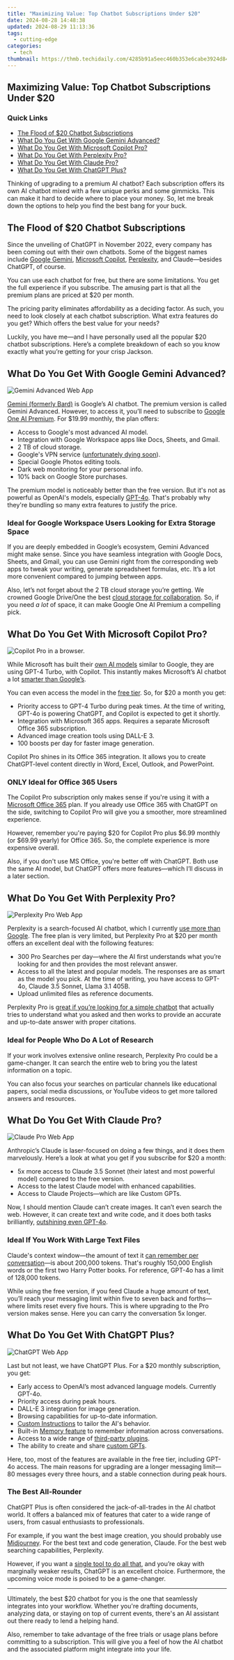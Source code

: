 ```yaml
---
title: "Maximizing Value: Top Chatbot Subscriptions Under $20"
date: 2024-08-28 14:48:38
updated: 2024-08-29 11:13:36
tags:
  - cutting-edge
categories:
  - tech
thumbnail: https://thmb.techidaily.com/4285b91a5eec460b353e6cabe3924d845457ea4dd57027d124c1eda481947485.jpg
---
```


## Maximizing Value: Top Chatbot Subscriptions Under $20

### Quick Links

* [The Flood of $20 Chatbot Subscriptions](https://some-knowledge.techidaily.com/updated-in-depth-analysis-the-essence-of-the-google-podcast-application/)
* [What Do You Get With Google Gemini Advanced?](https://sim-unlock.techidaily.com/top-11-free-apps-to-check-imei-on-iphone-13-pro-max-by-drfone-ios/)
* [What Do You Get With Microsoft Copilot Pro?](https://ai-video-apps.techidaily.com/new-the-fastest-way-to-convert-4k-videos-to-mp4-no-technical-expertise-needed/)
* [What Do You Get With Perplexity Pro?](https://screen-capture.techidaily.com/microphone-feedback-audio-recorder-for-2024/)
* [What Do You Get With Claude Pro?](https://youtube-videos.techidaily.com/new-best-camera-apps-to-shoot-and-record-videos-on-iphone-and-andriod-phones/)
* [What Do You Get With ChatGPT Plus?](https://some-approaches.techidaily.com/updated-20-best-copyright-free-pubg-montage-thumbnail/)

 Thinking of upgrading to a premium AI chatbot? Each subscription offers its own AI chatbot mixed with a few unique perks and some gimmicks. This can make it hard to decide where to place your money. So, let me break down the options to help you find the best bang for your buck.

##  The Flood of $20 Chatbot Subscriptions

 Since the unveiling of ChatGPT in November 2022, every company has been coming out with their own chatbots. Some of the biggest names include [Google Gemini](https://youtube-lab.techidaily.com/24-unleash-creativity-without-breaking-the-bank-top-9-affordable-editors/), [Microsoft Copilot](https://snapchat-videos.techidaily.com/new-in-2024-transforming-old-images-into-snaps-on-snapchat/), [Perplexity](https://screen-sharing-recording.techidaily.com/new-step-by-step-guide-to-recording-on-your-macbook/), and Claude—besides ChatGPT, of course.

 You can use each chatbot for free, but there are some limitations. You get the full experience if you subscribe. The amusing part is that all the premium plans are priced at $20 per month.

 The pricing parity eliminates affordability as a deciding factor. As such, you need to look closely at each chatbot subscription. What extra features do you get? Which offers the best value for your needs?

 Luckily, you have me—and I have personally used all the popular $20 chatbot subscriptions. Here’s a complete breakdown of each so you know exactly what you’re getting for your crisp Jackson.

##  What Do You Get With Google Gemini Advanced?

![Gemini Advanced Web App](https://static1.howtogeekimages.com/wordpress/wp-content/uploads/2024/07/gemini-advanced-web-app.png) 

[Gemini (formerly Bard)](https://gemini.google.com/?hl=en-IN) is Google’s AI chatbot. The premium version is called Gemini Advanced. However, to access it, you’ll need to subscribe to [Google One AI Premium](https://win11.techidaily.com/understanding-windows-safe-slumber-techniques/). For $19.99 monthly, the plan offers:

* Access to Google's most advanced AI model.
* Integration with Google Workspace apps like Docs, Sheets, and Gmail.
* 2 TB of cloud storage.
* Google's VPN service ([unfortunately dying soon](https://iphone-unlock.techidaily.com/apple-iphone-7-plus-backup-password-never-set-but-still-asking-heres-the-fix-drfone-by-drfone-ios/)).
* Special Google Photos editing tools.
* Dark web monitoring for your personal info.
* 10% back on Google Store purchases.

 The premium model is noticeably better than the free version. But it's not as powerful as OpenAI's models, especially [GPT-4o](https://some-approaches.techidaily.com/unlock-your-creative-potential-with-the-premier-free-software-lineup-on-mac-for-2024/). That's probably why they're bundling so many extra features to justify the price.

###  Ideal for Google Workspace Users Looking for Extra Storage Space

 If you are deeply embedded in Google’s ecosystem, Gemini Advanced might make sense. Since you have seamless integration with Google Docs, Sheets, and Gmail, you can use Gemini right from the corresponding web apps to tweak your writing, generate spreadsheet formulas, etc. It’s a lot more convenient compared to jumping between apps.

 Also, let’s not forget about the 2 TB cloud storage you’re getting. We crowned Google Drive/One the best [cloud storage for collaboration](https://instagram-video-recordings.techidaily.com/navigating-the-truth-in-your-photos-an-instagram-selfie-audit/). So, if you need _a lot_ of space, it can make Google One AI Premium a compelling pick.

##  What Do You Get With Microsoft Copilot Pro?

![Copilot Pro in a browser.](https://static1.howtogeekimages.com/wordpress/wp-content/uploads/2024/04/copilot-pro-web.png) 

 While Microsoft has built their [own AI models](https://azure.microsoft.com/en-us/products/phi-3) similar to Google, they are using GPT-4 Turbo, with Copilot. This instantly makes Microsoft’s AI chatbot a lot [smarter than Google’s](https://driver-error.techidaily.com/ethernet-controller-bug-in-win11-realtek-solution/).

 You can even access the model in the [free tier](https://android-transfer.techidaily.com/in-2024-5-techniques-to-transfer-data-from-samsung-galaxy-f14-5g-to-iphone-15141312-drfone-by-drfone-transfer-from-android-transfer-from-android/). So, for $20 a month you get:

* Priority access to GPT-4 Turbo during peak times. At the time of writing, GPT-4o is powering ChatGPT, and Copilot is expected to get it shortly.
* Integration with Microsoft 365 apps. Requires a separate Microsoft Office 365 subscription.
* Advanced image creation tools using DALL-E 3.
* 100 boosts per day for faster image generation.

 Copilot Pro shines in its Office 365 integration. It allows you to create ChatGPT-level content directly in Word, Excel, Outlook, and PowerPoint.

###  ONLY Ideal for Office 365 Users

 The Copilot Pro subscription only makes sense if you're using it with a [Microsoft Office 365](https://location-social.techidaily.com/how-to-change-your-honor-90-location-on-life360-without-anyone-knowing-drfone-by-drfone-virtual-android/) plan. If you already use Office 365 with ChatGPT on the side, switching to Copilot Pro will give you a smoother, more streamlined experience.

 However, remember you're paying $20 for Copilot Pro plus $6.99 monthly (or $69.99 yearly) for Office 365\. So, the complete experience is more expensive overall.

 Also, if you don't use MS Office, you're better off with ChatGPT. Both use the same AI model, but ChatGPT offers more features—which I’ll discuss in a later section.

##  What Do You Get With Perplexity Pro?

![Perplexity Pro Web App](https://static1.howtogeekimages.com/wordpress/wp-content/uploads/2024/07/perplexity-pro-web-app.png) 

 Perplexity is a search-focused AI chatbot, which I currently [use more than Google](https://twitter-videos.techidaily.com/new-2024-approved-step-by-step-live-tweeting-tactics/). The free plan is very limited, but Perplexity Pro at $20 per month offers an excellent deal with the following features:

* 300 Pro Searches per day—where the AI first understands what you’re looking for and then provides the most relevant answer.
* Access to all the latest and popular models. The responses are as smart as the model you pick. At the time of writing, you have access to GPT-4o, Claude 3.5 Sonnet, Llama 3.1 405B.
* Upload unlimited files as reference documents.

 Perplexity Pro is [great if you’re looking for a simple chatbot](https://graphic-issues.techidaily.com/turnrightview-on-computer/) that actually tries to understand what you asked and then works to provide an accurate and up-to-date answer with proper citations.

###  Ideal for People Who Do A Lot of Research

 If your work involves extensive online research, Perplexity Pro could be a game-changer. It can search the entire web to bring you the latest information on a topic.

 You can also focus your searches on particular channels like educational papers, social media discussions, or YouTube videos to get more tailored answers and resources.

##  What Do You Get With Claude Pro?

![Claude Pro Web App](https://static1.howtogeekimages.com/wordpress/wp-content/uploads/2024/07/claude-pro-web-app.png) 

 Anthropic’s Claude is laser-focused on doing a few things, and it does them marvelously. Here’s a look at what you get if you subscribe for $20 a month:

* 5x more access to Claude 3.5 Sonnet (their latest and most powerful model) compared to the free version.
* Access to the latest Claude model with enhanced capabilities.
* Access to Claude Projects—which are like Custom GPTs.

 Now, I should mention Claude can’t create images. It can’t even search the web. However, it can create text and write code, and it does both tasks brilliantly, [outshining even GPT-4o](https://www.pcmag.com/news/anthropic-our-claude-35-model-beats-openais-gpt-4o).

###  Ideal If You Work With Large Text Files

 Claude's context window—the amount of text it [can remember per conversation](https://extra-support.techidaily.com/2024-approved-picture-perfect-presentation-software-for-impeccable-photo-framing/)—is about 200,000 tokens. That's roughly 150,000 English words or the first two Harry Potter books. For reference, GPT-4o has a limit of 128,000 tokens.

 While using the free version, if you feed Claude a huge amount of text, you’ll reach your messaging limit within five to seven back and forths—where limits reset every five hours. This is where upgrading to the Pro version makes sense. Here you can carry the conversation 5x longer.

##  What Do You Get With ChatGPT Plus?

![ChatGPT Web App](https://static1.howtogeekimages.com/wordpress/wp-content/uploads/2024/07/chatgpt-web-app.png) 

 Last but not least, we have ChatGPT Plus. For a $20 monthly subscription, you get:

* Early access to OpenAI’s most advanced language models. Currently GPT-4o.
* Priority access during peak hours.
* DALL-E 3 integration for image generation.
* Browsing capabilities for up-to-date information.
* [Custom Instructions](https://facebook-video-content.techidaily.com/new-mastering-monetization-a-beginners-guide-to-facebook-revenue-for-2024/) to tailor the AI's behavior.
* Built-in [Memory feature](https://tiktok-clips.techidaily.com/new-unlock-the-door-to-others-tiktok-lives/) to remember information across conversations.
* Access to a wide range of [third-party plugins](https://games-able.techidaily.com/deleting-games-from-steam-efficient-tips-and-tricks/).
* The ability to create and share [custom GPTs](https://fake-location.techidaily.com/in-2024-8-solutions-to-fix-find-my-friends-location-not-available-on-realme-gt-neo-5-se-drfone-by-drfone-virtual-android/).

 Here, too, most of the features are available in the free tier, including GPT-4o access. The main reasons for upgrading are a longer messaging limit—80 messages every three hours, and a stable connection during peak hours.

###  The Best All-Rounder

 ChatGPT Plus is often considered the jack-of-all-trades in the AI chatbot world. It offers a balanced mix of features that cater to a wide range of users, from casual enthusiasts to professionals.

 For example, if you want the best image creation, you should probably use [Midjourney](https://screen-activity-recording.techidaily.com/new-the-complete-user-manual-how-to-use-screen-recording-on-mac-for-2024/). For the best text and code generation, Claude. For the best web searching capabilities, Perplexity.

 However, if you want a [single tool to do all that](https://extra-hints.techidaily.com/new-accessing-and-using-srt-audio-on-various-oses/), and you’re okay with marginally weaker results, ChatGPT is an excellent choice. Furthermore, the upcoming voice mode is poised to be a game-changer.

---

 Ultimately, the best $20 chatbot for you is the one that seamlessly integrates into your workflow. Whether you're drafting documents, analyzing data, or staying on top of current events, there's an AI assistant out there ready to lend a helping hand.

 Also, remember to take advantage of the free trials or usage plans before committing to a subscription. This will give you a feel of how the AI chatbot and the associated platform might integrate into your life.

<ins class="adsbygoogle"
     style="display:block"
     data-ad-format="autorelaxed"
     data-ad-client="ca-pub-7571918770474297"
     data-ad-slot="1223367746"></ins>



<ins class="adsbygoogle"
     style="display:block"
     data-ad-client="ca-pub-7571918770474297"
     data-ad-slot="8358498916"
     data-ad-format="auto"
     data-full-width-responsive="true"></ins>
